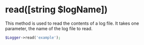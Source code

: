 # read([string $logName])
This method is used to read the contents of a log file. It takes one parameter, the name of the log file to read.

```php
$Logger->read('example');
```
